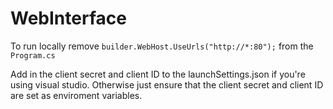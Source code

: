 # WebInterface

To run locally remove `builder.WebHost.UseUrls("http://*:80");` from the `Program.cs`

Add in the client secret and client ID to the launchSettings.json if you're using visual studio. Otherwise just ensure that the client secret and client ID are set as enviroment variables.
